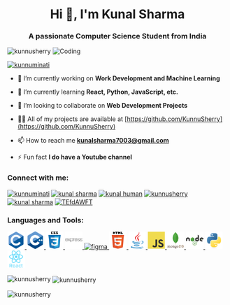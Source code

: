 <h1 align="center">Hi 👋, I'm Kunal Sharma</h1>
<h3 align="center">A passionate Computer Science Student from India</h3>
<img align="right" alt="Coding" width="400" src="https://mir-s3-cdn-cf.behance.net/project_modules/hd/06f21a161921919.63cd7887d0a70.gif">

<p align="left"> <img src="https://komarev.com/ghpvc/?username=kunnusherry&label=Profile%20views&color=0e75b6&style=flat" alt="kunnusherry" /> </p>



<p align="left"> <a href="https://twitter.com/kunnuminati" target="blank"><img src="https://img.shields.io/twitter/follow/kunnuminati?logo=twitter&style=for-the-badge" alt="kunnuminati" /></a> </p>

- 🔭 I’m currently working on **Work Development and Machine Learning**

- 🌱 I’m currently learning **React, Python, JavaScript, etc.**

- 👯 I’m looking to collaborate on **Web Development Projects**

- 👨‍💻 All of my projects are available at [https://github.com/KunnuSherry](https://github.com/KunnuSherry)

- 📫 How to reach me **kunalsharma7003@gmail.com**

- ⚡ Fun fact **I do have a Youtube channel**

<h3 align="left">Connect with me:</h3>
<p align="left">
<a href="https://twitter.com/kunnuminati" target="blank"><img align="center" src="https://raw.githubusercontent.com/rahuldkjain/github-profile-readme-generator/master/src/images/icons/Social/twitter.svg" alt="kunnuminati" height="30" width="40" /></a>
<a href="https://linkedin.com/in/kunal sharma" target="blank"><img align="center" src="https://raw.githubusercontent.com/rahuldkjain/github-profile-readme-generator/master/src/images/icons/Social/linked-in-alt.svg" alt="kunal sharma" height="30" width="40" /></a>
<a href="https://instagram.com/kunal human" target="blank"><img align="center" src="https://raw.githubusercontent.com/rahuldkjain/github-profile-readme-generator/master/src/images/icons/Social/instagram.svg" alt="kunal human" height="30" width="40" /></a>
<a href="https://www.youtube.com/c/kunnusherry" target="blank"><img align="center" src="https://raw.githubusercontent.com/rahuldkjain/github-profile-readme-generator/master/src/images/icons/Social/youtube.svg" alt="kunnusherry" height="30" width="40" /></a>
<a href="https://www.hackerrank.com/kunal sharma" target="blank"><img align="center" src="https://raw.githubusercontent.com/rahuldkjain/github-profile-readme-generator/master/src/images/icons/Social/hackerrank.svg" alt="kunal sharma" height="30" width="40" /></a>
<a href="https://discord.gg/TEfdAWFT" target="blank"><img align="center" src="https://raw.githubusercontent.com/rahuldkjain/github-profile-readme-generator/master/src/images/icons/Social/discord.svg" alt="TEfdAWFT" height="30" width="40" /></a>
</p>

<h3 align="left">Languages and Tools:</h3>
<p align="left"> <a href="https://www.cprogramming.com/" target="_blank" rel="noreferrer"> <img src="https://raw.githubusercontent.com/devicons/devicon/master/icons/c/c-original.svg" alt="c" width="40" height="40"/> </a> <a href="https://www.w3schools.com/cpp/" target="_blank" rel="noreferrer"> <img src="https://raw.githubusercontent.com/devicons/devicon/master/icons/cplusplus/cplusplus-original.svg" alt="cplusplus" width="40" height="40"/> </a> <a href="https://www.w3schools.com/css/" target="_blank" rel="noreferrer"> <img src="https://raw.githubusercontent.com/devicons/devicon/master/icons/css3/css3-original-wordmark.svg" alt="css3" width="40" height="40"/> </a> <a href="https://expressjs.com" target="_blank" rel="noreferrer"> <img src="https://raw.githubusercontent.com/devicons/devicon/master/icons/express/express-original-wordmark.svg" alt="express" width="40" height="40"/> </a> <a href="https://www.figma.com/" target="_blank" rel="noreferrer"> <img src="https://www.vectorlogo.zone/logos/figma/figma-icon.svg" alt="figma" width="40" height="40"/> </a> <a href="https://www.w3.org/html/" target="_blank" rel="noreferrer"> <img src="https://raw.githubusercontent.com/devicons/devicon/master/icons/html5/html5-original-wordmark.svg" alt="html5" width="40" height="40"/> </a> <a href="https://www.java.com" target="_blank" rel="noreferrer"> <img src="https://raw.githubusercontent.com/devicons/devicon/master/icons/java/java-original.svg" alt="java" width="40" height="40"/> </a> <a href="https://developer.mozilla.org/en-US/docs/Web/JavaScript" target="_blank" rel="noreferrer"> <img src="https://raw.githubusercontent.com/devicons/devicon/master/icons/javascript/javascript-original.svg" alt="javascript" width="40" height="40"/> </a> <a href="https://www.mongodb.com/" target="_blank" rel="noreferrer"> <img src="https://raw.githubusercontent.com/devicons/devicon/master/icons/mongodb/mongodb-original-wordmark.svg" alt="mongodb" width="40" height="40"/> </a> <a href="https://nodejs.org" target="_blank" rel="noreferrer"> <img src="https://raw.githubusercontent.com/devicons/devicon/master/icons/nodejs/nodejs-original-wordmark.svg" alt="nodejs" width="40" height="40"/> </a> <a href="https://www.python.org" target="_blank" rel="noreferrer"> <img src="https://raw.githubusercontent.com/devicons/devicon/master/icons/python/python-original.svg" alt="python" width="40" height="40"/> </a> <a href="https://reactjs.org/" target="_blank" rel="noreferrer"> <img src="https://raw.githubusercontent.com/devicons/devicon/master/icons/react/react-original-wordmark.svg" alt="react" width="40" height="40"/> </a> </p>

<p><img align="left" src="https://github-readme-stats.vercel.app/api/top-langs?username=kunnusherry&show_icons=true&locale=en&layout=compact" alt="kunnusherry" /></p>

<p>&nbsp;<img align="center" src="https://github-readme-stats.vercel.app/api?username=kunnusherry&show_icons=true&locale=en" alt="kunnusherry" /></p>

<p><img align="center" src="https://github-readme-streak-stats.herokuapp.com/?user=kunnusherry&" alt="kunnusherry" /></p>
